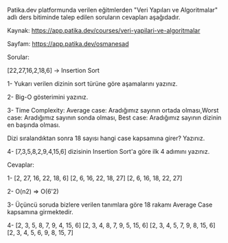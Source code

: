 Patika.dev platformunda verilen eğitmlerden "Veri Yapıları ve Algoritmalar" adlı ders bitiminde talep edilen soruların cevapları aşağıdadır.

Kaynak: https://app.patika.dev/courses/veri-yapilari-ve-algoritmalar

Sayfam: https://app.patika.dev/osmanesad


Sorular:

[22,27,16,2,18,6] -> Insertion Sort

1- Yukarı verilen dizinin sort türüne göre aşamalarını yazınız.

2- Big-O gösterimini yazınız.

3- Time Complexity: Average case: Aradığımız sayının ortada olması,Worst case: Aradığımız sayının sonda olması, Best case: Aradığımız sayının dizinin en başında olması.

Dizi sıralandıktan sonra 18 sayısı hangi case kapsamına girer? Yazınız.


4- [7,3,5,8,2,9,4,15,6] dizisinin Insertion Sort'a göre ilk 4 adımını yazınız.

Cevaplar:

1- [2, 27, 16, 22, 18, 6]
   [2, 6, 16, 22, 18, 27]
   [2, 6, 16, 18, 22, 27]

2- O(n2) => O(6'2)

3- Üçüncü soruda bizlere verilen tanımlara göre 18 rakamı Average Case kapsamına girmektedir.

4- [2, 3, 5, 8, 7, 9, 4, 15, 6]
   [2, 3, 4, 8, 7, 9, 5, 15, 6]
   [2, 3, 4, 5, 7, 9, 8, 15, 6]
   [2, 3, 4, 5, 6, 9, 8, 15, 7]
   

